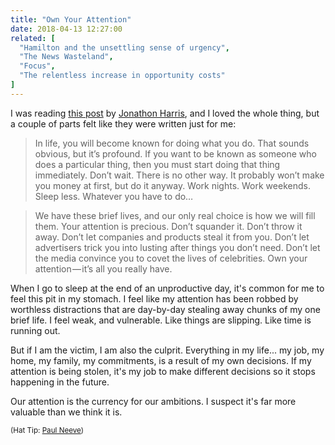 ```yaml
---
title: "Own Your Attention"
date: 2018-04-13 12:27:00
related: [
  "Hamilton and the unsettling sense of urgency",
  "The News Wasteland",
  "Focus",
  "The relentless increase in opportunity costs"
]
---
```


I was reading [this post](http://transom.org/jonathan-harris) by [Jonathon Harris](http://number27.org/), and I loved the whole thing, but a couple of parts felt like they were written just for me:

> In life, you will become known for doing what you do. That sounds obvious, but it’s profound. If you want to be known as someone who does a particular thing, then you must start doing that thing immediately. Don’t wait. There is no other way. It probably won’t make you money at first, but do it anyway. Work nights. Work weekends. Sleep less. Whatever you have to do…

> We have these brief lives, and our only real choice is how we will fill them. Your attention is precious. Don’t squander it. Don’t throw it away. Don’t let companies and products steal it from you. Don’t let advertisers trick you into lusting after things you don’t need. Don’t let the media convince you to covet the lives of celebrities. Own your attention — it’s all you really have.

When I go to sleep at the end of an unproductive day, it's common for me to feel this pit in my stomach. I feel like my attention has been robbed by worthless distractions that are day-by-day stealing away chunks of my one brief life. I feel weak, and vulnerable. Like things are slipping. Like time is running out.

But if I am the victim, I am also the culprit. Everything in my life... my job, my home, my family, my commitments, is a result of my own decisions. If my attention is being stolen, it's my job to make different decisions so it stops happening in the future.

Our attention is the currency for our ambitions. I suspect it's far more valuable than we think it is.

<small>(Hat Tip: [Paul Neeve](https://twitter.com/neave))</small>
